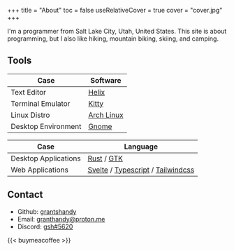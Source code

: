 +++
title = "About"
toc = false
useRelativeCover = true
cover = "cover.jpg"
+++

I'm a programmer from Salt Lake City, Utah, United States. This site is about programming,
but I also like hiking, mountain biking, skiing, and camping.

## Tools

| Case                | Software                                  |
|---------------------|-------------------------------------------|
| Text Editor         | [Helix](https://helix-editor.com)         |
| Terminal Emulator   | [Kitty](https://sw.kovidgoyal.net/kitty/) |
| Linux Distro        | [Arch Linux](https://archlinux.org)       |
| Desktop Environment | [Gnome](https://gnome.org)                |

| Case                 | Language                                                                                                         |
|----------------------|------------------------------------------------------------------------------------------------------------------|
| Desktop Applications | [Rust](https://rust-lang.org) / [GTK](https://gtk.org)                                                           |
| Web Applications     | [Svelte](https://svelte.dev) / [Typescript](https://typescriptlang.org) / [Tailwindcss](https://tailwindcss.com) |

## Contact

- Github: [grantshandy](https://github.com/grantshandy)
- Email: [granthandy@proton.me](mailto://granthandy@proton.me)
- Discord: [gsh#5620](https://discordapp.com/users/377256625846878220)

{{< buymeacoffee >}}
